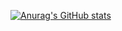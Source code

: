 [![Anurag's GitHub stats](https://github-readme-stats.vercel.app/api?username=catch2601)](https://github.com/anuraghazra/github-readme-stats)
